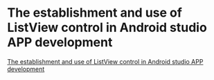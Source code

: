 # The establishment and use of ListView control in Android studio APP development
[The establishment and use of ListView control in Android studio APP development](https://aiwithcloud.com/2022/09/16/the_establishment_and_use_of_listview_control_in_android_studio_app_development/)